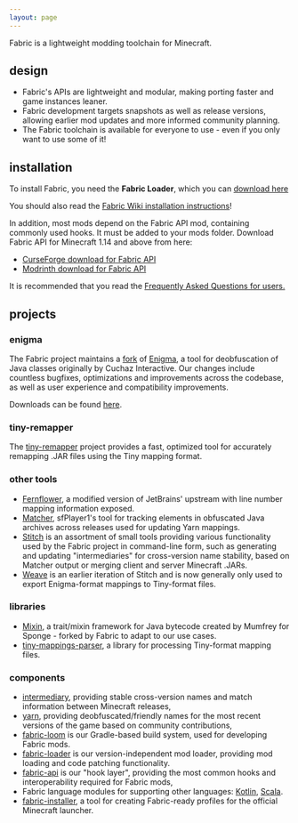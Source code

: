 ```yaml
---
layout: page
---
```

Fabric is a lightweight modding toolchain for Minecraft.

## design

* Fabric's APIs are lightweight and modular, making porting faster and game instances leaner.
* Fabric development targets snapshots as well as release versions, allowing earlier mod updates and more informed community planning.
* The Fabric toolchain is available for everyone to use - even if you only want to use some of it!

## installation

To install Fabric, you need the **Fabric Loader**, which you can <a class="page-link page-link-download" href="/use">download here</a>

You should also read the [Fabric Wiki installation instructions](https://fabricmc.net/wiki/install)!

In addition, most mods depend on the Fabric API mod, containing commonly used hooks. It must be added to your mods folder. Download Fabric API for Minecraft 1.14 and above from here:

* [CurseForge download for Fabric API](https://minecraft.curseforge.com/projects/fabric/files)
* [Modrinth download for Fabric API](https://modrinth.com/mod/fabric-api/versions)

It is recommended that you read the <a href="https://fabricmc.net/wiki/faq:user">Frequently Asked Questions for users.</a> 

## projects

### enigma

The Fabric project maintains a [fork](https://github.com/FabricMC/Enigma) of [Enigma](https://www.cuchazinteractive.com/enigma/), a tool
for deobfuscation of Java classes originally by Cuchaz Interactive. Our changes include countless
bugfixes, optimizations and improvements across the codebase, as well as user experience and compatibility
improvements.

Downloads can be found [here](https://maven.fabricmc.net/cuchaz/enigma/).

### tiny-remapper

The [tiny-remapper](https://github.com/FabricMC/tiny-remapper) project provides a fast, optimized tool for accurately remapping .JAR files
using the Tiny mapping format.

### other tools

* [Fernflower](https://github.com/FabricMC/intellij-fernflower), a modified version of JetBrains' upstream with line number mapping information exposed.
* [Matcher](https://github.com/sfPlayer1/Matcher/), sfPlayer1's tool for tracking elements in obfuscated Java archives across releases used for updating Yarn mappings.
* [Stitch](https://github.com/FabricMC/stitch) is an assortment of small tools providing various functionality used by the Fabric project in command-line form, such as
generating and updating "intermediaries" for cross-version name stability, based on Matcher output or merging client and server Minecraft .JARs.
* [Weave](https://github.com/FabricMC/weave) is an earlier iteration of Stitch and is now generally only used to export Enigma-format mappings to
Tiny-format files.

### libraries

* [Mixin](https://github.com/FabricMC/Mixin), a trait/mixin framework for Java bytecode created by Mumfrey for Sponge - forked by Fabric to adapt to our use cases.
* [tiny-mappings-parser](https://github.com/FabricMC/tiny-mappings-parser), a library for processing Tiny-format mapping files.

### components

* [intermediary](https://github.com/FabricMC/intermediary), providing stable cross-version names and match information between Minecraft releases,
* [yarn](https://github.com/FabricMC/yarn), providing deobfuscated/friendly names for the most recent versions of the game based on community contributions,
* [fabric-loom](https://github.com/FabricMC/fabric-loom) is our Gradle-based build system, used for developing Fabric mods.
* [fabric-loader](https://github.com/FabricMC/fabric-loader) is our version-independent mod loader, providing mod loading and code patching functionality.
* [fabric-api](https://github.com/FabricMC/fabric) is our "hook layer", providing the most common hooks and interoperability required for Fabric mods,
* Fabric language modules for supporting other languages: [Kotlin](https://github.com/FabricMC/fabric-language-kotlin), [Scala](https://github.com/FabricMC/fabric-language-scala).
* [fabric-installer](https://github.com/FabricMC/fabric-installer), a tool for creating Fabric-ready profiles for the official Minecraft launcher.
